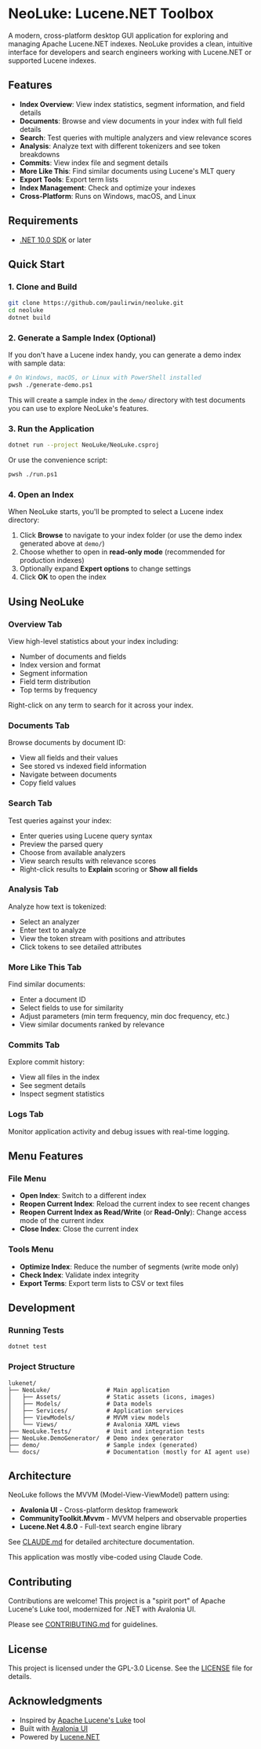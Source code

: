 # NeoLuke: Lucene.NET Toolbox

A modern, cross-platform desktop GUI application for exploring and managing Apache Lucene.NET indexes. 
NeoLuke provides a clean, intuitive interface for developers and search engineers working with Lucene.NET or supported Lucene indexes.

## Features

- **Index Overview**: View index statistics, segment information, and field details
- **Documents**: Browse and view documents in your index with full field details
- **Search**: Test queries with multiple analyzers and view relevance scores
- **Analysis**: Analyze text with different tokenizers and see token breakdowns
- **Commits**: View index file and segment details
- **More Like This**: Find similar documents using Lucene's MLT query
- **Export Tools**: Export term lists
- **Index Management**: Check and optimize your indexes
- **Cross-Platform**: Runs on Windows, macOS, and Linux

## Requirements

- [.NET 10.0 SDK](https://dotnet.microsoft.com/download/dotnet/10.0) or later

## Quick Start

### 1. Clone and Build

```bash
git clone https://github.com/paulirwin/neoluke.git
cd neoluke
dotnet build
```

### 2. Generate a Sample Index (Optional)

If you don't have a Lucene index handy, you can generate a demo index with sample data:

```bash
# On Windows, macOS, or Linux with PowerShell installed
pwsh ./generate-demo.ps1
```

This will create a sample index in the `demo/` directory with test documents you can use to explore NeoLuke's features.

### 3. Run the Application

```bash
dotnet run --project NeoLuke/NeoLuke.csproj
```

Or use the convenience script:

```bash
pwsh ./run.ps1
```

### 4. Open an Index

When NeoLuke starts, you'll be prompted to select a Lucene index directory:

1. Click **Browse** to navigate to your index folder (or use the demo index generated above at `demo/`)
2. Choose whether to open in **read-only mode** (recommended for production indexes)
3. Optionally expand **Expert options** to change settings
4. Click **OK** to open the index

## Using NeoLuke

### Overview Tab
View high-level statistics about your index including:
- Number of documents and fields
- Index version and format
- Segment information
- Field term distribution
- Top terms by frequency

Right-click on any term to search for it across your index.

### Documents Tab
Browse documents by document ID:
- View all fields and their values
- See stored vs indexed field information
- Navigate between documents
- Copy field values

### Search Tab
Test queries against your index:
- Enter queries using Lucene query syntax
- Preview the parsed query
- Choose from available analyzers
- View search results with relevance scores
- Right-click results to **Explain** scoring or **Show all fields**

### Analysis Tab
Analyze how text is tokenized:
- Select an analyzer
- Enter text to analyze
- View the token stream with positions and attributes
- Click tokens to see detailed attributes

### More Like This Tab
Find similar documents:
- Enter a document ID
- Select fields to use for similarity
- Adjust parameters (min term frequency, min doc frequency, etc.)
- View similar documents ranked by relevance

### Commits Tab
Explore commit history:
- View all files in the index
- See segment details
- Inspect segment statistics

### Logs Tab
Monitor application activity and debug issues with real-time logging.

## Menu Features

### File Menu
- **Open Index**: Switch to a different index
- **Reopen Current Index**: Reload the current index to see recent changes
- **Reopen Current Index as Read/Write** (or **Read-Only**): Change access mode of the current index
- **Close Index**: Close the current index

### Tools Menu
- **Optimize Index**: Reduce the number of segments (write mode only)
- **Check Index**: Validate index integrity
- **Export Terms**: Export term lists to CSV or text files

## Development

### Running Tests

```bash
dotnet test
```

### Project Structure

```
lukenet/
├── NeoLuke/                # Main application
│   ├── Assets/             # Static assets (icons, images)
│   ├── Models/             # Data models
│   ├── Services/           # Application services
│   ├── ViewModels/         # MVVM view models
│   └── Views/              # Avalonia XAML views
├── NeoLuke.Tests/          # Unit and integration tests
├── NeoLuke.DemoGenerator/  # Demo index generator
├── demo/                   # Sample index (generated)
└── docs/                   # Documentation (mostly for AI agent use)
```

## Architecture

NeoLuke follows the MVVM (Model-View-ViewModel) pattern using:
- **Avalonia UI** - Cross-platform desktop framework
- **CommunityToolkit.Mvvm** - MVVM helpers and observable properties
- **Lucene.Net 4.8.0** - Full-text search engine library

See [CLAUDE.md](CLAUDE.md) for detailed architecture documentation.

This application was mostly vibe-coded using Claude Code.

## Contributing

Contributions are welcome! This project is a "spirit port" of Apache Lucene's Luke tool, modernized for .NET with Avalonia UI.

Please see [CONTRIBUTING.md](CONTRIBUTING.md) for guidelines.

## License

This project is licensed under the GPL-3.0 License. See the [LICENSE](LICENSE) file for details.

## Acknowledgments

- Inspired by [Apache Lucene's Luke](https://github.com/apache/lucene/tree/main/lucene/luke) tool
- Built with [Avalonia UI](https://avaloniaui.net/)
- Powered by [Lucene.NET](https://lucenenet.apache.org/)

